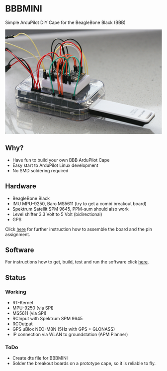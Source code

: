 # BBBMINI
Simple ArduPilot DIY Cape for the BeagleBone Black (BBB)

![alt text](doc/pic/bbbmini.png "BBBMINI breadboard")

## Why?
* Have fun to build your own BBB ArduPilot Cape
* Easy start to ArduPilot Linux development
* No SMD soldering required

## Hardware
* BeagleBone Black
* IMU MPU-9250, Baro MS5611 (try to get a combi breakout board)
* Spektrum Satellit SPM 9645, PPM-sum should also work
* Level shifter 3.3 Volt to 5 Volt (bidirectional)
* GPS

Click [here](doc/hardware/hardware.md) for further instruction how to assemble the board and the pin assignment.

## Software
For instructions how to get, build, test and run the software click [here](doc/software/software.md).

## Status

### Working
* RT-Kernel
* MPU-9250 (via SPI)
* MS5611 (via SPI)
* RCInput with Spektrum SPM 9645
* RCOutput
* GPS uBlox NEO-M8N (5Hz with GPS + GLONASS)
* IP connection via WLAN to groundstation (APM Planner) 

### ToDo
* Create dts file for BBBMINI
* Solder the breakout boards on a prototype cape, so it is reliable to fly.

